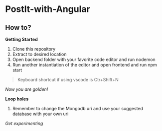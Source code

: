 # PostIt-with-Angular
## How to?
**Getting Started**

 1. Clone this repository
 2. Extract to desired location
 3. Open backend folder with your favorite code editor and run nodemon
 4. Run another instantiation of the editor and open frontend and run
    npm start
   

>  Keyboard shortcut if using vscode is Ctr+Shift+N

*Now you are golden!*

**Loop holes**

 1. Remember to change the Mongodb uri and use your suggested database
    with your own uri

*Get experimenting*
